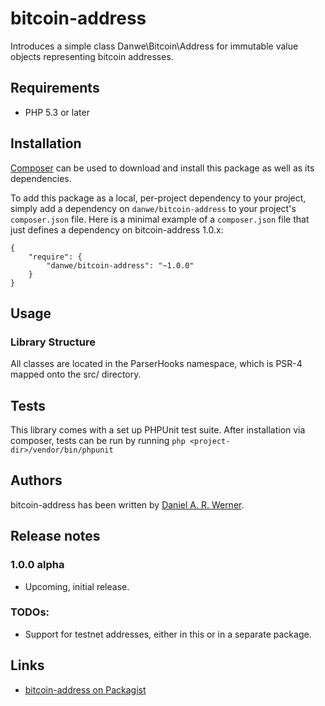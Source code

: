 # bitcoin-address

Introduces a simple class Danwe\Bitcoin\Address for immutable value objects representing bitcoin
addresses.

## Requirements

* PHP 5.3 or later

## Installation

[Composer](http://getcomposer.org/) can be used to download and install
this package as well as its dependencies.

To add this package as a local, per-project dependency to your project, simply add a
dependency on `danwe/bitcoin-address` to your project's `composer.json` file.
Here is a minimal example of a `composer.json` file that just defines a dependency on
bitcoin-address 1.0.x:

    {
        "require": {
            "danwe/bitcoin-address": "~1.0.0"
        }
    }

## Usage

### Library Structure

All classes are located in the ParserHooks namespace, which is PSR-4 mapped onto the src/ directory.

## Tests

This library comes with a set up PHPUnit test suite. After installation via composer, tests can be
run by running `php <project-dir>/vendor/bin/phpunit`

## Authors

bitcoin-address has been written by [Daniel A. R. Werner](https://www.mediawiki.org/wiki/User:Danwe).

## Release notes

### 1.0.0 alpha

* Upcoming, initial release.

### TODOs:

* Support for testnet addresses, either in this or in a separate package.

## Links

* [bitcoin-address on Packagist](https://packagist.org/packages/danwe/bitcoin-address)
